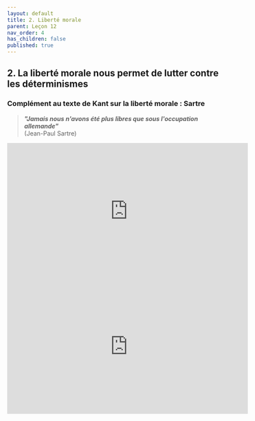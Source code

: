 ```yaml
---
layout: default
title: 2. Liberté morale
parent: Leçon 12
nav_order: 4
has_children: false
published: true
---
```


## 2. La liberté morale nous permet de lutter contre les déterminismes

### Complément au texte de Kant sur la liberté morale : Sartre

> ***"Jamais nous n'avons été plus libres que sous l'occupation allemande"***   
> (Jean-Paul Sartre)

<iframe width="560" height="315" src="https://www.youtube.com/embed/Qc0WvffrlIU?si=bXu0LG9z-2epfZ_J" title="YouTube video player" frameborder="0" allow="accelerometer; autoplay; clipboard-write; encrypted-media; gyroscope; picture-in-picture; web-share" referrerpolicy="strict-origin-when-cross-origin" allowfullscreen></iframe>

<iframe width="560" height="315" src="https://www.youtube.com/embed/iv2mNtQH5uM?si=Mj_pglUBWM4wTa0k" title="YouTube video player" frameborder="0" allow="accelerometer; autoplay; clipboard-write; encrypted-media; gyroscope; picture-in-picture; web-share" referrerpolicy="strict-origin-when-cross-origin" allowfullscreen></iframe>